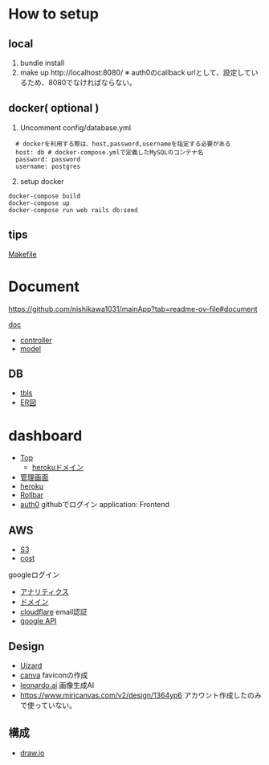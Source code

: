 # How to setup
## local
1. bundle install
2. make up
http://localhost:8080/
※ auth0のcallback urlとして、設定しているため、8080でなければならない。

## docker( optional )
1. Uncomment
config/database.yml
```
  # dockerを利用する際は、host,password,usernameを指定する必要がある
  host: db # docker-compose.ymlで定義したMySQLのコンテナ名
  password: password
  username: postgres
```
2. setup docker
```
docker-compose build
docker-compose up
docker-compose run web rails db:seed
```

## tips
[Makefile](/Makefile)

# Document
https://github.com/nishikawa1031/mainApp?tab=readme-ov-file#document

[doc](/doc/)

* [controller](/doc/controllers_complete.svg)
* [model](/doc/models_complete.svg)

## DB
* [tbls](/doc/schema/README.md)
* [ER図](/erd.pdf)

# dashboard
* [Top](https://www.solution-hub.net/)
  * [herokuドメイン](https://main-app-1209-466d97d1a50c.herokuapp.com/)
* [管理画面](https://main-app-1209-466d97d1a50c.herokuapp.com/admin)
* [heroku](https://dashboard.heroku.com/apps)
* [Rollbar](https://rollbar.com/tatsunishitatsu/FirstProject/)
* [auth0](https://manage.auth0.com/dashboard/jp/dev-kg26mhb8w8f3va47/applications/hgwPE8X64zNuE6ohT8yLYftVuQkYyr7s/settings)
githubでログイン
application: Frontend

## AWS
* [S3](https://ap-northeast-1.console.aws.amazon.com/s3/home?region=ap-northeast-1#)
* [cost](https://us-east-1.console.aws.amazon.com/costmanagement/home?region=ap-northeast-1#/home)

googleログイン
* [アナリティクス](https://analytics.google.com/analytics/web/?authuser=0#/p347800174/reports/intelligenthome)
* [ドメイン](https://navi.onamae.com/domain/setting/renew/list)
* [cloudflare](https://dash.cloudflare.com/63c34c3c7777cf7a1862d682130b6293/solution-hub.net)
email認証
* [google API](https://console.cloud.google.com/apis/dashboard?project=cognito-341413)

## Design
* [Uizard](https://app.uizard.io/prototypes/BMmgKXWLm1fZ34V9yOe0)
* [canva](https://www.canva.com/)
faviconの作成
* [leonardo.ai](https://app.leonardo.ai/ai-generations)
画像生成AI
* https://www.miricanvas.com/v2/design/1364yp6
アカウント作成したのみで使っていない。

## 構成
* [draw.io](https://app.diagrams.net/#G1c-I8TScmMN83xNKbpS9RaoC_NS3x-6Zo#%7B%22pageId%22%3A%22TTj133cAQp3v-oLP87_n%22%7D)
